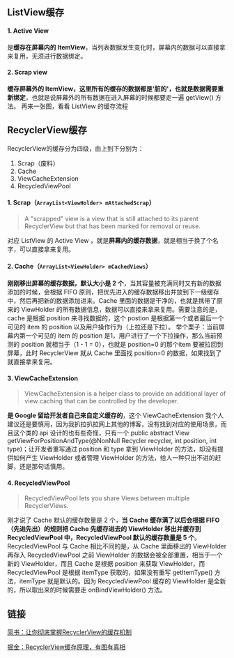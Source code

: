 ## ListView缓存

#### 1. Active View

是**缓存在屏幕内的 ItemView**，当列表数据发生变化时，屏幕内的数据可以直接拿来复用，无须进行数据绑定。

#### 2. Scrap view
**缓存屏幕外的 ItemView，这里所有的缓存的数据都是'脏的'，也就是数据需要重新绑定**，也就是说屏幕外的所有数据在进入屏幕的时候都要走一遍 getView() 方法。
再来一张图，看看 ListView 的缓存流程


## RecyclerView缓存

RecyclerView的缓存分为四级，由上到下分别为：

1. Scrap（废料）
2. Cache
3. ViewCacheExtension
4. RecycledViewPool

#### 1. Scrap（`ArrayList<ViewHolder> mAttachedScrap`）

> A "scrapped" view is a view that is still attached to its parent RecyclerView but that has been marked for removal or reuse.

对应 ListView 的 Active View ，就是**屏幕内的缓存数据**，就是相当于换了个名字，可以直接拿来复用。


#### 2. Cache（`ArrayList<ViewHolder> mCachedViews`）
**刚刚移出屏幕的缓存数据，默认大小是 2 个**，当其容量被充满同时又有新的数据添加的时候，会根据 FIFO 原则，把优先进入的缓存数据移出并放到下一级缓存中，然后再把新的数据添加进来。Cache 里面的数据是干净的，也就是携带了原来的 ViewHolder 的所有数据信息，数据可以直接来拿来复用。需要注意的是，cache 是根据 position 来寻找数据的，这个 postion 是根据第一个或者最后一个可见的 item 的 position 以及用户操作行为（上拉还是下拉）。
举个栗子：当前屏幕内第一个可见的 item 的 position 是1，用户进行了一个下拉操作，那么当前预测的 position 就相当于（1 - 1 = 0），也就是 position=0 的那个item 要被拉回到屏幕，此时 RecyclerView 就从 Cache 里面找 position=0 的数据，如果找到了就直接拿来复用。

#### 3. ViewCacheExtension

> ViewCacheExtension is a helper class to provide an additional layer of view caching that can be controlled by the developer.

**是 Google 留给开发者自己来自定义缓存的**，这个 ViewCacheExtension 我个人建议还是要慎用，因为我扒拉扒拉网上其他的博客，没有找到对应的使用场景，而且这个类的 api 设计的也有些奇怪，只有一个 public abstract View getViewForPositionAndType(@NonNull Recycler recycler, int position, int type)；让开发者重写通过 position 和 type 拿到 ViewHolder 的方法，却没有提供如何产生 ViewHolder 或者管理 ViewHolder 的方法，给人一种只出不进的赶脚，还是那句话慎用。

#### 4. RecycledViewPool

> RecycledViewPool lets you share Views between multiple RecyclerViews.

刚才说了 Cache 默认的缓存数量是 2 个，**当 Cache 缓存满了以后会根据 FIFO（先进先出）的规则把 Cache 先缓存进去的 ViewHolder 移出并缓存到 RecycledViewPool 中，RecycledViewPool 默认的缓存数量是 5 个**。RecycledViewPool 与 Cache 相比不同的是，从 Cache 里面移出的 ViewHolder 再存入 RecycledViewPool 之前 ViewHolder 的数据会被全部重置，相当于一个新的 ViewHolder，而且 Cache 是根据 position 来获取 ViewHolder，而 RecycledViewPool 是根据 itemType 获取的，如果没有重写 getItemType() 方法，itemType 就是默认的。因为 RecycledViewPool 缓存的 ViewHolder 是全新的，所以取出来的时候需要走 onBindViewHolder() 方法。

## 链接
[简书：让你彻底掌握RecyclerView的缓存机制](https://www.jianshu.com/p/3e9aa4bdaefd)

[掘金：RecyclerView缓存原理，有图有真相](https://juejin.im/post/6844903661726859271)